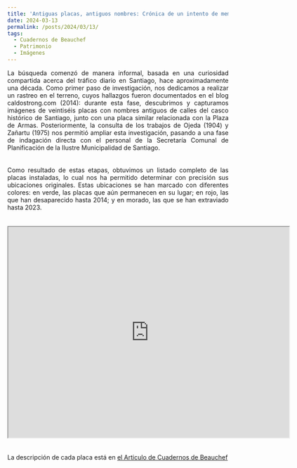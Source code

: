 ```yaml
---
title: 'Antiguas placas, antiguos nombres: Crónica de un intento de memoria en las calles de Santiago'
date: 2024-03-13
permalink: /posts/2024/03/13/
tags:
  - Cuadernos de Beauchef
  - Patrimonio
  - Imágenes
---
```

<div style="text-align: justify;">La búsqueda comenzó de manera informal, basada en una curiosidad compartida acerca del tráfico diario en Santiago, hace aproximadamente una década. Como primer paso de investigación, nos dedicamos a realizar un rastreo en el terreno, cuyos hallazgos fueron documentados en el blog caldostrong.com (2014): durante esta fase, descubrimos y capturamos imágenes de veintiséis placas con nombres antiguos de calles del casco histórico de Santiago, junto con una placa similar relacionada con la Plaza de Armas. Posteriormente, la consulta de los trabajos de Ojeda (1904) y Zañartu (1975) nos permitió ampliar esta investigación, pasando a una fase de indagación directa con el personal de la Secretaría Comunal de Planificación de la Ilustre Municipalidad de Santiago.</div>
<br>
<br>


<div style="text-align: justify;">Como resultado de estas etapas, obtuvimos un listado completo de las placas instaladas, lo cual nos ha permitido determinar con precisión sus ubicaciones originales. Estas ubicaciones se han marcado con diferentes colores: en verde, las placas que aún permanecen en su lugar; en rojo, las que han desaparecido hasta 2014; y en morado, las que se han extraviado hasta 2023.</div><br><br>
<center><iframe src="https://www.google.com/maps/d/embed?mid=1VRJx0oA3ZrJL8dBPxg9U1ja4eHgHHt4&ehbc=2E312F" width="640" height="480"></iframe></center>
<br><br>
<div style="text-align: justify;">La descripción de cada placa está en <a href="https://revistasdex.uchile.cl/index.php/cdb/article/view/13432/13453">el Articulo de Cuadernos de Beauchef</a></div>
<br>
